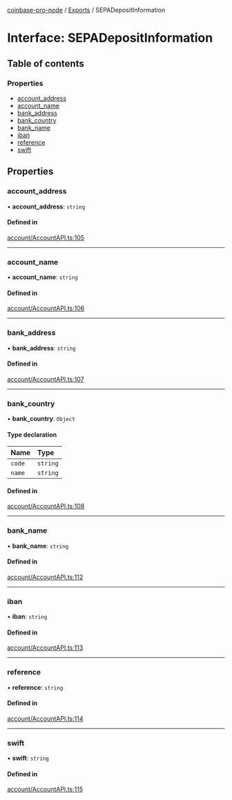 [coinbase-pro-node](../README.md) / [Exports](../modules.md) / SEPADepositInformation

# Interface: SEPADepositInformation

## Table of contents

### Properties

- [account_address](SEPADepositInformation.md#account_address)
- [account_name](SEPADepositInformation.md#account_name)
- [bank_address](SEPADepositInformation.md#bank_address)
- [bank_country](SEPADepositInformation.md#bank_country)
- [bank_name](SEPADepositInformation.md#bank_name)
- [iban](SEPADepositInformation.md#iban)
- [reference](SEPADepositInformation.md#reference)
- [swift](SEPADepositInformation.md#swift)

## Properties

### account_address

• **account_address**: `string`

#### Defined in

[account/AccountAPI.ts:105](https://github.com/bennycode/coinbase-pro-node/blob/2016513/src/account/AccountAPI.ts#L105)

---

### account_name

• **account_name**: `string`

#### Defined in

[account/AccountAPI.ts:106](https://github.com/bennycode/coinbase-pro-node/blob/2016513/src/account/AccountAPI.ts#L106)

---

### bank_address

• **bank_address**: `string`

#### Defined in

[account/AccountAPI.ts:107](https://github.com/bennycode/coinbase-pro-node/blob/2016513/src/account/AccountAPI.ts#L107)

---

### bank_country

• **bank_country**: `Object`

#### Type declaration

| Name   | Type     |
| :----- | :------- |
| `code` | `string` |
| `name` | `string` |

#### Defined in

[account/AccountAPI.ts:108](https://github.com/bennycode/coinbase-pro-node/blob/2016513/src/account/AccountAPI.ts#L108)

---

### bank_name

• **bank_name**: `string`

#### Defined in

[account/AccountAPI.ts:112](https://github.com/bennycode/coinbase-pro-node/blob/2016513/src/account/AccountAPI.ts#L112)

---

### iban

• **iban**: `string`

#### Defined in

[account/AccountAPI.ts:113](https://github.com/bennycode/coinbase-pro-node/blob/2016513/src/account/AccountAPI.ts#L113)

---

### reference

• **reference**: `string`

#### Defined in

[account/AccountAPI.ts:114](https://github.com/bennycode/coinbase-pro-node/blob/2016513/src/account/AccountAPI.ts#L114)

---

### swift

• **swift**: `string`

#### Defined in

[account/AccountAPI.ts:115](https://github.com/bennycode/coinbase-pro-node/blob/2016513/src/account/AccountAPI.ts#L115)
